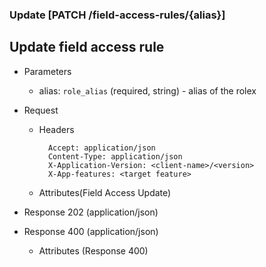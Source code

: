 ### Update [PATCH /field-access-rules/{alias}]

## **Update field access rule**

+ Parameters

    + alias: `role_alias` (required, string) - alias of the rolex


+ Request
    + Headers

            Accept: application/json
            Content-Type: application/json
            X-Application-Version: <client-name>/<version>
            X-App-features: <target feature>

    + Attributes(Field Access Update)

+ Response 202 (application/json)


+ Response 400 (application/json)

    + Attributes (Response 400)

<!-- include(../error_responses.md) -->
